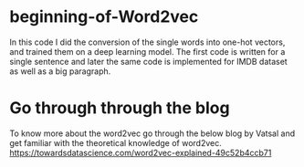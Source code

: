 # beginning-of-Word2vec
In this code I did the conversion of the single words into one-hot vectors, and trained them on a deep learning model.
The first code is written for a single sentence and later the same code is implemented for IMDB dataset as well as a big paragraph.
# Go through through the blog
To know more about the word2vec go through the below blog by Vatsal and get familiar with the theoretical knowledge of word2vec.
https://towardsdatascience.com/word2vec-explained-49c52b4ccb71
